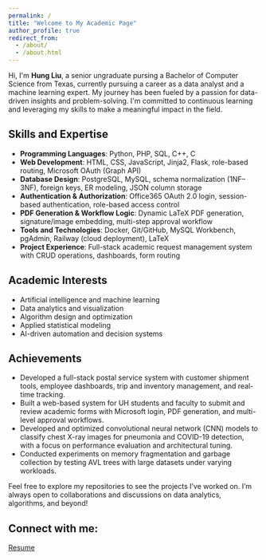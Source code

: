 ```yaml
---
permalink: /
title: "Welcome to My Academic Page"
author_profile: true
redirect_from: 
  - /about/
  - /about.html
---
```


Hi, I'm **Hung Liu**, a senior ungraduate pursing a Bachelor of Computer Science from Texas, currently pursuing a career as a data analyst and a machine learning expert. My journey has been fueled by a passion for data-driven insights and problem-solving. I'm committed to continuous learning and leveraging my skills to make a meaningful impact in the field.

## Skills and Expertise
- **Programming Languages**: Python, PHP, SQL, C++, C  
- **Web Development**: HTML, CSS, JavaScript, Jinja2, Flask, role-based routing, Microsoft OAuth (Graph API)  
- **Database Design**: PostgreSQL, MySQL, schema normalization (1NF–3NF), foreign keys, ER modeling, JSON column storage  
- **Authentication & Authorization**: Office365 OAuth 2.0 login, session-based authentication, role-based access control  
- **PDF Generation & Workflow Logic**: Dynamic LaTeX PDF generation, signature/image embedding, multi-step approval workflow  
- **Tools and Technologies**: Docker, Git/GitHub, MySQL Workbench, pgAdmin, Railway (cloud deployment), LaTeX  
- **Project Experience**: Full-stack academic request management system with CRUD operations, dashboards, form routing  


## Academic Interests
- Artificial intelligence and machine learning
- Data analytics and visualization
- Algorithm design and optimization
- Applied statistical modeling
- AI-driven automation and decision systems


## Achievements
- Developed a full-stack postal service system with customer shipment tools, employee dashboards, trip and inventory management, and real-time tracking.
- Built a web-based system for UH students and faculty to submit and review academic forms with Microsoft login, PDF generation, and multi-level approval workflows.
- Developed and optimized convolutional neural network (CNN) models to classify chest X-ray images for pneumonia and COVID-19 detection, with a focus on performance evaluation and architectural tuning.
- Conducted experiments on memory fragmentation and garbage collection by testing AVL trees with large datasets under varying workloads.


Feel free to explore my repositories to see the projects I’ve worked on. I’m always open to collaborations and discussions on data analytics, algorithms, and beyond!

## Connect with me: 
[Resume](files/Resume.pdf)


